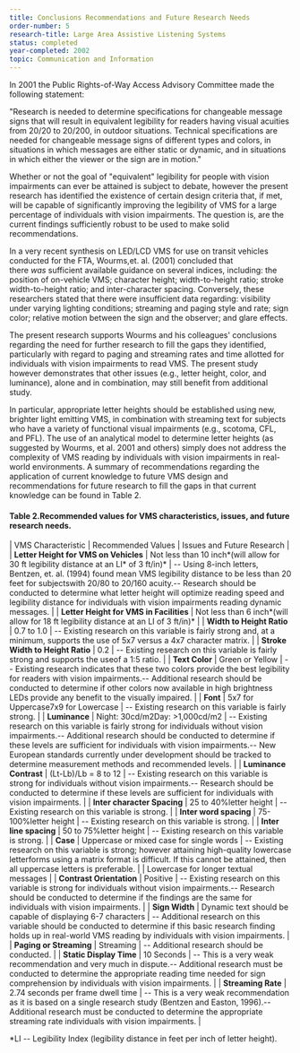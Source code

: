 ```yaml
---
title: Conclusions Recommendations and Future Research Needs
order-number: 5
research-title: Large Area Assistive Listening Systems
status: completed
year-completed: 2002
topic: Communication and Information
---
```


In 2001 the Public Rights-of-Way Access Advisory Committee made the following statement:

"Research is needed to determine specifications for changeable message signs that will result in equivalent legibility for readers having visual acuities from 20/20 to 20/200, in outdoor situations. Technical specifications are needed for changeable message signs of different types and colors, in situations in which messages are either static or dynamic, and in situations in which either the viewer or the sign are in motion."

Whether or not the goal of "equivalent" legibility for people with vision impairments can ever be attained is subject to debate, however the present research has identified the existence of certain design criteria that, if met, will be capable of significantly improving the legibility of VMS for a large percentage of individuals with vision impairments. The question is, are the current findings sufficiently robust to be used to make solid recommendations.

In a very recent synthesis on LED/LCD VMS for use on transit vehicles conducted for the FTA, Wourms,et. al. (2001) concluded that there *was* sufficient available guidance on several indices, including: the position of on-vehicle VMS; character height; width-to-height ratio; stroke width-to-height ratio; and inter-character spacing. Conversely, these researchers stated that there were insufficient data regarding: visibility under varying lighting conditions; streaming and paging style and rate; sign color; relative motion between the sign and the observer; and glare effects.

The present research supports Wourms and his colleagues' conclusions regarding the need for further research to fill the gaps they identified, particularly with regard to paging and streaming rates and time allotted for individuals with vision impairments to read VMS. The present study however demonstrates that other issues (e.g., letter height, color, and luminance), alone and in combination, may still benefit from additional study.

In particular, appropriate letter heights should be established using new, brighter light emitting VMS, in combination with streaming text for subjects who have a variety of functional visual impairments (e.g., scotoma, CFL, and PFL). The use of an analytical model to determine letter heights (as suggested by Wourms, et al. 2001 and others) simply does not address the complexity of VMS reading by individuals with vision impairments in real-world environments. A summary of recommendations regarding the application of current knowledge to future VMS design and recommendations for future research to fill the gaps in that current knowledge can be found in Table 2.

#### Table 2.Recommended values for VMS characteristics, issues, and future research needs.

| VMS Characteristic | Recommended Values | Issues and Future Research |
| **Letter Height for VMS on Vehicles** | Not less than 10 inch*(will allow for 30 ft legibility distance at an LI* of 3 ft/in)* | -- Using 8-inch letters, Bentzen, et. al. (1994) found mean VMS legibility distance to be less than 20 feet for subjectswith 20/80 to 20/160 acuity.-- Research should be conducted to determine what letter height will optimize reading speed and legibility distance for individuals with vision impairments reading dynamic messages. |
| **Letter Height for VMS in Facilities** | Not less than 6 inch*(will allow for 18 ft legibility distance at an LI of 3 ft/in)* |
| **Width to Height Ratio** | 0.7 to 1.0 | -- Existing research on this variable is fairly strong and, at a minimum, supports the use of 5x7 versus a 4x7 character matrix. |
| **Stroke Width to Height Ratio** | 0.2 | -- Existing research on this variable is fairly strong and supports the useof a 1:5 ratio. |
| **Text Color** | Green or Yellow | -- Existing research indicates that these two colors provide the best legibility for readers with vision impairments.-- Additional research should be conducted to determine if other colors now available in high brightness LEDs provide any benefit to the visually impaired. |
| **Font** | 5x7 for Uppercase7x9 for Lowercase | -- Existing research on this variable is fairly strong. |
| **Luminance** | Night: 30cd/m2Day: >1,000cd/m2 | -- Existing research on this variable is fairly strong for individuals without vision impairments.-- Additional research should be conducted to determine if these levels are sufficient for individuals with vision impairments.-- New European standards currently under development should be tracked to determine measurement methods and recommended levels. |
| **Luminance Contrast** | (Lt-Lb)/Lb = 8 to 12 | -- Existing research on this variable is strong for individuals without vision impairments.-- Research should be conducted to determine if these levels are sufficient for individuals with vision impairments. |
| **Inter character Spacing** | 25 to 40%letter height | -- Existing research on this variable is strong. |
| **Inter word spacing** | 75-100%letter height | -- Existing research on this variable is strong. |
| **Inter line spacing** | 50 to 75%letter height | -- Existing research on this variable is strong. |
| **Case** | Uppercase or mixed case for single words | -- Existing research on this variable is strong; however attaining high-quality lowercase letterforms using a matrix format is difficult. If this cannot be attained, then all uppercase letters is preferable. |
| Lowercase for longer textual messages |
| **Contrast Orientation** | Positive | -- Existing research on this variable is strong for individuals without vision impairments.-- Research should be conducted to determine if the findings are the same for individuals with vision impairments. |
| **Sign Width** | Dynamic text should be capable of displaying 6-7 characters | -- Additional research on this variable should be conducted to determine if this basic research finding holds up in real-world VMS reading by individuals with vision impairments. |
| **Paging or Streaming** | Streaming | -- Additional research should be conducted. |
| **Static Display Time** | 10 Seconds | -- This is a very weak recommendation and very much in dispute.-- Additional research must be conducted to determine the appropriate reading time needed for sign comprehension by individuals with vision impairments. |
| **Streaming Rate** | 2.74 seconds per frame dwell time | -- This is a very weak recommendation as it is based on a single research study (Bentzen and Easton, 1996).-- Additional research must be conducted to determine the appropriate streaming rate individuals with vision impairments. |

*LI -- Legibility Index (legibility distance in feet per inch of letter height).
